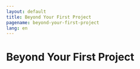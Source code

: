 ```yaml
---
layout: default
title: Beyond Your First Project
pagename: beyond-your-first-project
lang: en
---
```


# Beyond Your First Project
